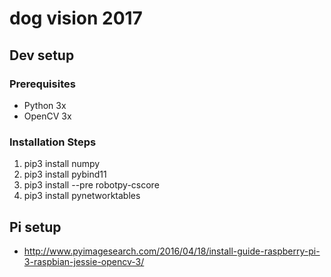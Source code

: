 # dog vision 2017

## Dev setup

### Prerequisites
- Python 3x
- OpenCV 3x

### Installation Steps
1. pip3 install numpy
1. pip3 install pybind11
1. pip3 install --pre robotpy-cscore
1. pip3 install pynetworktables

## Pi setup
- http://www.pyimagesearch.com/2016/04/18/install-guide-raspberry-pi-3-raspbian-jessie-opencv-3/